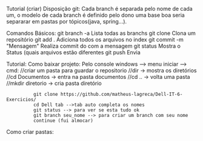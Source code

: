 Tutorial (criar)
Disposição git:
Cada branch é separada pelo nome de cada um, o modelo de cada branch é definido pelo dono
uma base boa seria separarar em pastas por tópicos(java, spring...).


Comandos Básicos: 
  git branch -a                 Lista todas as branchs
  git clone                     Clona um repositório
  git add .                     Adiciona todos os arquivos no index
  git commit -m "Mensagem"      Realiza commit do  com a mensagem
  git status                    Mostra o Status (quais arquivos estão diferentes
  git push                      Envia
  
  
Tutorial:
Como baixar projeto:
  Pelo console windows 
    --> menu iniciar 
      --> cmd:
              //criar um pasta para guardar o repositorio
              //dir -> mostra os diretórios
              //cd  Documentos -> entra na pasta documentos
              //cd .. -> volta uma pasta
              //mkdir diretorio -> cria pasta diretório
              
              git clone https://github.com/matheus-lagreca/Dell-IT-6-Exercicios/
              cd Dell tab -->tab auto completa os nomes
              git status --> para ver se esta tudo ok
              git branch seu_nome --> para criar um branch com seu nome
              continue (fui almocar)

Como criar pastas:
